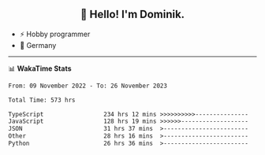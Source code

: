<h2 align="center">👋 Hello! I'm Dominik.</h2>

- ⚡ Hobby programmer
- 📍 Germany

---
📊 **WakaTime Stats**
<!--START_SECTION:waka-->

```txt
From: 09 November 2022 - To: 26 November 2023

Total Time: 573 hrs

TypeScript                 234 hrs 12 mins >>>>>>>>>>---------------   40.87 %
JavaScript                 128 hrs 19 mins >>>>>>-------------------   22.40 %
JSON                       31 hrs 37 mins  >------------------------   05.52 %
Other                      28 hrs 16 mins  >------------------------   04.93 %
Python                     26 hrs 36 mins  >------------------------   04.64 %
```

<!--END_SECTION:waka-->
